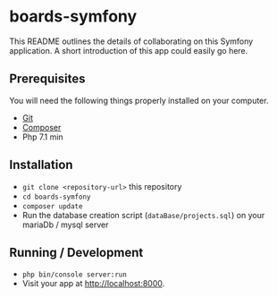 # boards-symfony

This README outlines the details of collaborating on this Symfony application.
A short introduction of this app could easily go here.

## Prerequisites

You will need the following things properly installed on your computer.

* [Git](https://git-scm.com/)
* [Composer](https://getcomposer.org/)
* Php 7.1 min

## Installation

* `git clone <repository-url>` this repository
* `cd boards-symfony`
* `composer update`
* Run the database creation script (`dataBase/projects.sql`) on your mariaDb / mysql server

## Running / Development

* `php bin/console server:run`
* Visit your app at [http://localhost:8000](http://localhost:8000).
